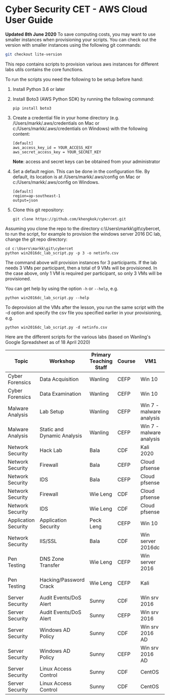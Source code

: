 # Cyber Security CET - AWS Cloud User Guide

**Updated 8th June 2020**
To save computing costs, you may want to use smaller instances when provisioning your scripts. You can check out the version with smaller instances using the following git commands: 

```bash
git checkout lite-version
```

This repo contains scripts to provision various aws instances for different labs
utils contains the core functions. 

To run the scripts you need the following to be setup before hand:
1. Install Python 3.6 or later 
2. Install Boto3 (AWS Python SDK) by running the following command: 
   ```
   pip install boto3
   ```
3. Create a credential file in your home directory (e.g. /Users/markk/.aws/credentials on Mac or c:/Users/markk/.aws/credentials on Windows) with the following content:

    ```
    [default]
    aws_access_key_id = YOUR_ACCESS_KEY
    aws_secret_access_key = YOUR_SECRET_KEY
    ```
    **Note**: access and secret keys can be obtained from your administrator
4. Set a default region. This can be done in the configuration file. By default, its location is at /Users/markk/.aws/config on Mac or c:/Users/markk/.aws/config on Windows. 
    ```
    [default]
    region=ap-southeast-1
    output=json
    ```
5. Clone this git repository: 
    ```
    git clone https://github.com/khengkok/cybercet.git
    ```

Assuming you clone the repo to the directory c:\Users\markk\git\cybercet, to run the script, for example to provision the windows server 2016 DC lab, change the git repo directory: 

 ```
 cd c:\Users\markk\git\cybercet 
 python win2016dc_lab_script.py -p 3 -o netinfo.csv 
 ```
    
The command above will provision instances for 3 participants. If the lab needs 3 VMs per participant, then a total of 9 VMs will be provisioned. In the case above, only 1 VM is required per participant, so only 3 VMs will be provisioned. 

You can get help by using the option `-h` or `--help`, e.g. 

```python win2016dc_lab_script.py --help```

To deprovision all the VMs after the lesson, you run the same script with the -d option and specify the csv file you specified earlier in your provisioning, e.g. 

 ```
 python win2016dc_lab_script.py -d netinfo.csv 
 ```

Here are the different scripts for the various labs (based on Wanling's Google Spreadsheet as of 18 April 2020)

|Topic               |Workshop                   |Primary Teaching Staff|Course|VM1|VM2|VM3                     |Scripts_to_use |
|--------------------|---------------------------|----------------------|------|---|---|------------------------|---------------|
|Cyber Forensics     |Data Acquisition           |Wanling               |CEFP  |Win 10|   |                        |win10_forensic_appsec_script.py|
|Cyber Forensics     |Data Examination           |Wanling               |CEFP  |Win 10|   |                        |win10_forensic_appsec_script.py|
|Malware Analysis    |Lab Setup                  |Wanling               |CEFP  |Win 7 - malware analysis|Win 7 - Gateway|                        |malware_lab_script.py|
|Malware Analysis    |Static and Dynamic Analysis|Wanling               |CEFP  |Win 7 - malware analysis|Win 7 - Gateway|                        |malware_lab_script.py|
|Network Security    |Hack Lab                   |Bala                  |CDF   |Kali 2020|Win 7|Win 7 - Gateway         |hacklab.py     |
|Network Security    |Firewall                   |Bala                  |CEFP  |Cloud pfsense|Win 7|Win 7 - Gateway         |firewall_ids_script.py|
|Network Security    |IDS                        |Bala                  |CEFP  |Cloud pfsense|Win 7|Win 7 - Gateway         |firewall_ids_script.py|
|Network Security    |Firewall                   |Wie Leng              |CDF   |Cloud pfsense|Win 7|Win 7 - Gateway         |firewall_ids_script.py|
|Network Security    |IDS                        |Wie Leng              |CDF   |Cloud pfsense|Win 7|Win 7 - Gateway         |firewall_ids_script.py|
|Application Security|Application Security       |Peck Leng             |CEFP  |Win 10|   |                        |win10_forensic_appsec_script.py|
|Network Security |IIS/SSL |Bala             |CDF  |Win server 2016dc|   |                        |win2016dc_lab_script.py|
|Pen Testing |DNS Zone Transfer |Wie Leng            |CEFP  |Win server 2016|   Kali|                        |dnszonexfer_script.py|
|Pen Testing |Hacking/Password Crack |Wie Leng            |CEFP  |Kali|   Windows 10 gateway| Windows 7                        |hacklab.py|
|Server Security |Audit Events/DoS Alert | Sunny            |CDF  |Win srv 2016|   |   |win2016dc_lab_script.py|
|Server Security |Audit Events/DoS Alert | Sunny            |CEFP  |Win srv 2016|   |   |win2016dc_lab_script.py|
|Server Security |Windows AD Policy | Sunny            |CDF  |Win srv 2016 AD|   |   |win2016AD_lab_script.py (TBD)|
|Server Security |Windows AD Policy | Sunny            |CEFP |Win srv 2016 AD|   |   |win2016AD_lab_script.py (TBD)|
|Server Security |Linux Access Control | Sunny            |CDF  |CentOS|   |   |linux_acl_lab_script.py (TBD)|
|Server Security |Linux Access Control | Sunny            |CDF  |CentOS|   |   |linux_acl_lab_script.py (TBD)|



